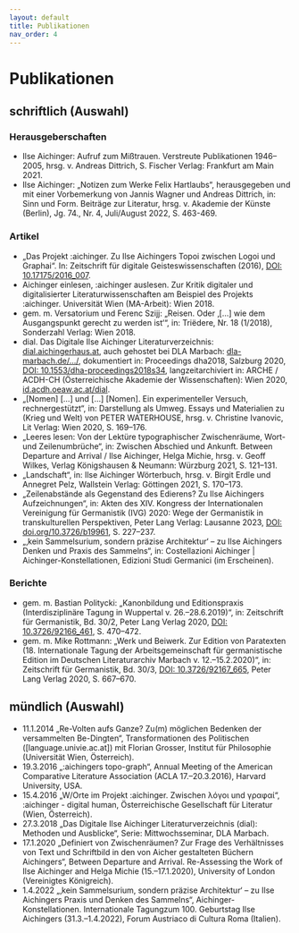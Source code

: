 ```yaml
---
layout: default
title: Publikationen
nav_order: 4
---
```


# Publikationen

## schriftlich (Auswahl)

### Herausgeberschaften

- Ilse Aichinger: Aufruf zum Mißtrauen. Verstreute Publikationen 1946–2005, hrsg. v. Andreas Dittrich, S. Fischer Verlag: Frankfurt am Main 2021.
- Ilse Aichinger: „Notizen zum Werke Felix Hartlaubs“, herausgegeben und mit einer Vorbemerkung von Jannis Wagner und Andreas Dittrich, in: Sinn und Form. Beiträge zur Literatur, hrsg. v. Akademie der Künste (Berlin), Jg. 74., Nr. 4, Juli/August 2022, S. 463-469.

### Artikel

- „Das Projekt :aichinger. Zu Ilse Aichingers Topoi zwischen Logoi und Graphai“. In: Zeitschrift für digitale Geisteswissenschaften (2016), [DOI: 10.17175/2016_007](http://www.zfdg.de/2016_007).
- Aichinger einlesen, :aichinger auslesen. Zur Kritik digitaler und digitalisierter Literaturwissenschaften am Beispiel des Projekts :aichinger. Universität Wien (MA-Arbeit): Wien 2018.
- gem. m. Versatorium und Ferenc Szijj: „Reisen. Oder ‚\[…\] wie dem Ausgangspunkt gerecht zu werden ist‘“, in: Triëdere, Nr. 18 (1/2018), Sonderzahl Verlag: Wien 2018.
- dial. Das Digitale Ilse Aichinger Literaturverzeichnis: [dial.aichingerhaus.at](http://dial.aichingerhaus.at), auch gehostet bei DLA Marbach: [dla-marbach.de/…/](https://www.dla-marbach.de/bibliothek/bibliografien/ilse-aichinger-digitales-literaturverzeichnis/), dokumentiert in: Proceedings dha2018, Salzburg 2020, [DOI: 10.1553/dha-proceedings2018s34](https://doi.org/10.1553/dha-proceedings2018s34), langzeitarchiviert in: ARCHE / ACDH-CH (Österreichische Akademie der Wissenschaften): Wien 2020, [id.acdh.oeaw.ac.at/dial](http://hdl.handle.net/21.11115/0000-000C-D89B-2).
- „\[Nomen\] \[…\] und \[…\] \[Nomen\]. Ein experimenteller Versuch, rechnergestützt“, in: Darstellung als Umweg. Essays und Materialien zu (Krieg und Welt) von PETER WATERHOUSE, hrsg. v. Christine Ivanovic, Lit Verlag: Wien 2020, S. 169–176.
- „Leeres lesen: Von der Lektüre typographischer Zwischenräume, Wort- und Zeilenumbrüche“, in: Zwischen Abschied und Ankunft. Between Departure and Arrival / Ilse Aichinger, Helga Michie, hrsg. v. Geoff Wilkes, Verlag Königshausen & Neumann: Würzburg 2021, S. 121–131.
- „Landschaft“, in: Ilse Aichinger Wörterbuch, hrsg. v. Birgit Erdle und Annegret Pelz, Wallstein Verlag: Göttingen 2021, S. 170–173.
- „Zeilenabstände als Gegenstand des Edierens? Zu Ilse Aichingers Aufzeichnungen“, in: Akten des XIV. Kongress der Internationalen Vereinigung für Germanistik (IVG) 2020: Wege der Germanistik in transkulturellen Perspektiven, Peter Lang Verlag: Lausanne 2023, [DOI: doi.org/10.3726/b19961](https://doi.org/10.3726/b19961), S. 227–237.
- „‚kein Sammelsurium, sondern präzise Architektur‘ – zu Ilse Aichingers Denken und Praxis des Sammelns“, in: Costellazioni Aichinger | Aichinger-Konstellationen, Edizioni Studi Germanici (im Erscheinen).

### Berichte

- gem. m. Bastian Politycki: „Kanonbildung und Editionspraxis (Interdisziplinäre Tagung in Wuppertal v. 26.–28.6.2019)“, in: Zeitschrift für Germanistik, Bd. 30/2,  Peter Lang Verlag 2020, [DOI: 10.3726/92166_461](https://doi.org/10.3726/92166_461), S. 470–472.
- gem. m. Mike Rottmann: „Werk und Beiwerk. Zur Edition von Paratexten (18. Internationale Tagung der Arbeitsgemeinschaft für germanistische Edition im Deutschen Literaturarchiv Marbach v. 12.–15.2.2020)“, in: Zeitschrift für Germanistik, Bd. 30/3, [DOI: 10.3726/92167_665](https://doi.org/10.3726/92167_665), Peter Lang Verlag 2020, S. 667–670.

## mündlich (Auswahl)

- 11.1.2014 „Re-Volten aufs Ganze? Zu(m) möglichen Bedenken der versammelten Be-Dingten“, Transformationen des Politischen ([language.univie.ac.at]) mit Florian Grosser, Institut für Philosophie (Universität Wien, Österreich).
- 19.3.2016 „:aichingers topo-graph“, Annual Meeting of the American Comparative Literature Association (ACLA 17.–20.3.2016), Harvard University, USA.
- 15.4.2016 „W/Orte im Projekt :aichinger. Zwischen λόγοι und γραφαί“, :aichinger - digital human, Österreichische Gesellschaft für Literatur (Wien, Österreich).
- 27.3.2018 „Das Digitale Ilse Aichinger Literaturverzeichnis (dial): Methoden und Ausblicke“, Serie: Mittwochsseminar, DLA Marbach.
- 17.1.2020 „Definiert von Zwischenräumen? Zur Frage des Verhältnisses von Text und Schriftbild in den von Aicher gestalteten Büchern Aichingers“, Between Departure and Arrival. Re-Assessing the Work of Ilse Aichinger and Helga Michie (15.–17.1.2020), University of London (Vereinigtes Königreich).
- 1.4.2022 „‚kein Sammelsurium, sondern präzise Architektur‘ – zu Ilse Aichingers Praxis und Denken des Sammelns“, Aichinger-Konstellationen. Internationale Tagungzum 100. Geburtstag Ilse Aichingers (31.3.–1.4.2022), Forum Austriaco di Cultura Roma (Italien).

